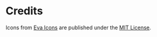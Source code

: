 # Credits

Icons from [Eva Icons](https://akveo.github.io/eva-icons/#/) are published under the [MIT License](http://www.opensource.org/licenses/mit-license.php).